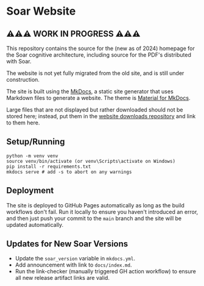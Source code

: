# Soar Website

## ⚠️⚠️⚠️ WORK IN PROGRESS ⚠️⚠️⚠️

This repository contains the source for the (new as of 2024) homepage for the
Soar cognitive architecture, including source for the PDF's distributed with Soar.

The website is not yet fully migrated from the old site, and is still under construction.

The site is built using the [MkDocs](https://www.mkdocs.org/), a static site
generator that uses Markdown files to generate a website. The theme is
[Material for MkDocs](https://squidfunk.github.io/mkdocs-material/).

Large files that are not displayed but rather downloaded should not be stored here;
instead, put them in the [website downloads repository](https://github.com/SoarGroup/website-downloads)
and link to them here.

## Setup/Running

```shell
python -m venv venv
source venv/bin/activate (or venv\Scripts\activate on Windows)
pip install -r requirements.txt
mkdocs serve # add -s to abort on any warnings
```

## Deployment

The site is deployed to GitHub Pages automatically as long as the build workflows
don't fail. Run it locally to ensure you haven't introduced an error, and then
just push your commit to the `main` branch and the site will be updated automatically.

## Updates for New Soar Versions

*   Update the `soar_version` variable in `mkdocs.yml`.
*   Add announcement with link to `docs/index.md`.
*   Run the link-checker (manually triggered GH action workflow) to ensure all
    new release artifact links are valid.

